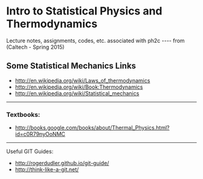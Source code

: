 # Intro to Statistical Physics and Thermodynamics
Lecture notes, assignments, codes, etc. associated with ph2c
---- from (Caltech - Spring 2015) 

## Some Statistical Mechanics Links
* http://en.wikipedia.org/wiki/Laws_of_thermodynamics
* http://en.wikipedia.org/wiki/Book:Thermodynamics
* http://en.wikipedia.org/wiki/Statistical_mechanics
***

### Textbooks:
* http://books.google.com/books/about/Thermal_Physics.html?id=c0R79nyOoNMC


***
Useful GIT Guides:
* http://rogerdudler.github.io/git-guide/
* http://think-like-a-git.net/
